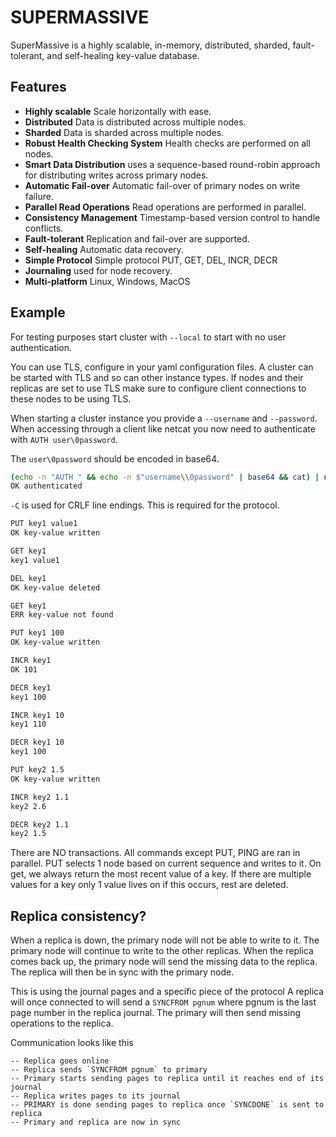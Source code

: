 # SUPERMASSIVE
SuperMassive is a highly scalable, in-memory, distributed, sharded, fault-tolerant, and self-healing key-value database.

## Features
- **Highly scalable** Scale horizontally with ease.
- **Distributed** Data is distributed across multiple nodes.
- **Sharded** Data is sharded across multiple nodes.
- **Robust Health Checking System** Health checks are performed on all nodes.
- **Smart Data Distribution** uses a sequence-based round-robin approach for distributing writes across primary nodes.
- **Automatic Fail-over** Automatic fail-over of primary nodes on write failure.
- **Parallel Read Operations** Read operations are performed in parallel.
- **Consistency Management** Timestamp-based version control to handle conflicts.
- **Fault-tolerant** Replication and fail-over are supported.
- **Self-healing** Automatic data recovery.
- **Simple Protocol** Simple protocol PUT, GET, DEL, INCR, DECR
- **Journaling** used for node recovery.
- **Multi-platform** Linux, Windows, MacOS

## Example
For testing purposes start cluster with ``--local`` to start with no user authentication.

You can use TLS, configure in your yaml configuration files.  A cluster can be started with TLS and so can other instance types.
If nodes and their replicas are set to use TLS make sure to configure client connections to these nodes to be using TLS.

When starting a cluster instance you provide a `--username` and `--password`.  When accessing through a client like netcat you now need to authenticate with `AUTH user\0password`.

The `user\0password` should be encoded in base64.
```bash
(echo -n "AUTH " && echo -n $"username\\0password" | base64 && cat) | nc -C localhost 4000
OK authenticated
```

`-C` is used for CRLF line endings.  This is required for the protocol.

```bash
PUT key1 value1
OK key-value written

GET key1
key1 value1

DEL key1
OK key-value deleted

GET key1
ERR key-value not found

PUT key1 100
OK key-value written

INCR key1
OK 101

DECR key1
key1 100

INCR key1 10
key1 110

DECR key1 10
key1 100

PUT key2 1.5
OK key-value written

INCR key2 1.1
key2 2.6

DECR key2 1.1
key2 1.5
```

There are NO transactions.  All commands except PUT, PING are ran in parallel.  PUT selects 1 node based on current sequence and writes to it.
On get, we always return the most recent value of a key.  If there are multiple values for a key only 1 value lives on if this occurs, rest are deleted.


## Replica consistency?
When a replica is down, the primary node will not be able to write to it.  The primary node will continue to write to the other replicas.
When the replica comes back up, the primary node will send the missing data to the replica.  The replica will then be in sync with the primary node.

This is using the journal pages and a specific piece of the protocol
A replica will once connected to will send a `SYNCFROM pgnum` where pgnum is the last page number in the replica journal.  The primary will then send missing operations to the replica.

Communication looks like this
```
-- Replica goes online
-- Replica sends `SYNCFROM pgnum` to primary
-- Primary starts sending pages to replica until it reaches end of its journal
-- Replica writes pages to its journal
-- PRIMARY is done sending pages to replica once `SYNCDONE` is sent to replica
-- Primary and replica are now in sync
```
